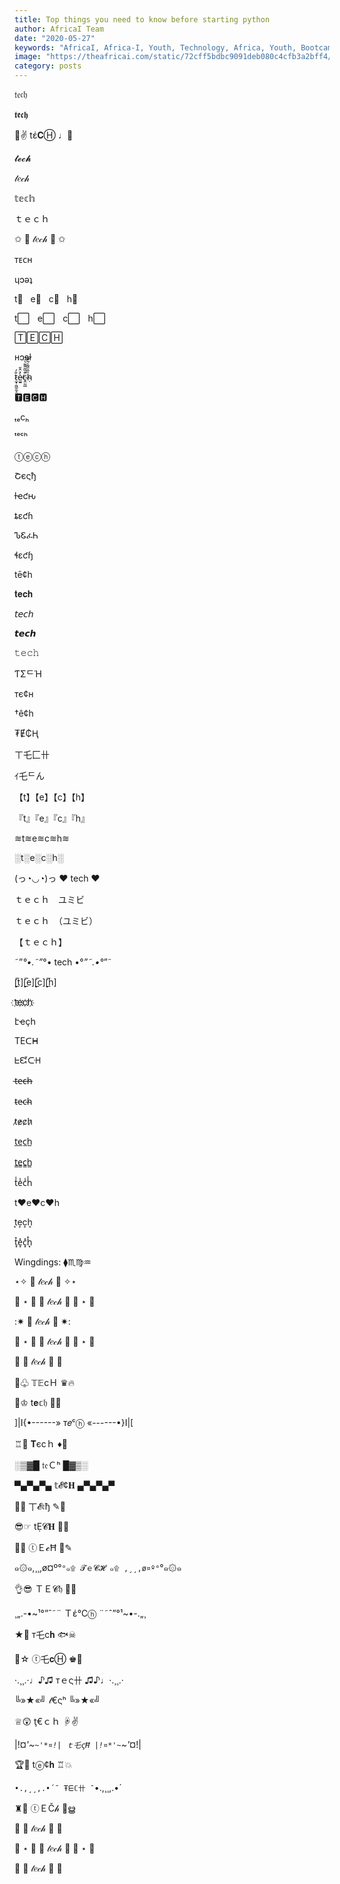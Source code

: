 ```yaml
---
title: Top things you need to know before starting python
author: AfricaI Team
date: "2020-05-27"
keywords: "AfricaI, Africa-I, Youth, Technology, Africa, Youth, Bootcamps, Tutoring, Online, Rwanda, Kenya"
image: "https://theafricai.com/static/72cff5bdbc9091deb080c4cfb3a2bff4/39ef9/codingBootcamp.png"
category: posts
---
```




𝔱𝔢𝔠𝔥

𝖙𝖊𝖈𝖍

💚✌  tέ𝐂Ⓗ  ♩🍧

𝓽𝓮𝓬𝓱

𝓉𝑒𝒸𝒽

𝕥𝕖𝕔𝕙

ｔｅｃｈ

✩  🎀  𝓉𝑒𝒸𝒽  🎀  ✩

ᴛᴇᴄʜ

ɥɔǝʇ

t⃣   e⃣   c⃣   h⃣

t⃞    e⃞    c⃞    h⃞

🅃🄴🄲🄷

ʜɔɘƚ

t̷̫͓̯͖̱̫͕̮͈̐́ͅè̴̫͍̽̂̎̕c̴̭̤̰̲̈͊̅̃͌͂͛̈͝ḥ̴̏̂̎͂̾͂̉

🆃🅴🅲🅷

ₜₑcₕ

ᵗᵉᶜʰ

ⓣⓔⓒⓗ

Շєςђ

ƚҽƈԋ

ȶɛƈɦ

ᏖᏋፈᏂ

ɬɛƈɧ

tē¢h

𝐭𝐞𝐜𝐡

𝘵𝘦𝘤𝘩

𝙩𝙚𝙘𝙝

𝚝𝚎𝚌𝚑

ƬΣᄃΉ

тє¢н

†ê¢h

₮Ɇ₵Ⱨ

ㄒ乇匚卄

ｲ乇ᄃん

【t】【e】【c】【h】

『t』『e』『c』『h』

≋t≋e≋c≋h≋

░t░e░c░h░

(っ◔◡◔)っ ♥ tech ♥

ｔｅｃｈ　ユミビ

ｔｅｃｈ　（ユミビ）

【﻿ｔｅｃｈ】

˜”*°•.˜”*°• tech •°*”˜.•°*”˜

[̲̅t][̲̅e][̲̅c][̲̅h]

t҉e҉c҉h҉

էҽçհ

TEᑕᕼ

ᖶᘿᑢᕼ

t̶e̶c̶h̶

t̴e̴c̴h̴

t̷e̷c̷h̷

t̲e̲c̲h̲

t̳e̳c̳h̳

t̾e̾c̾h̾

t♥e♥c♥h

t͎e͎c͎h͎

t͓̽e͓̽c͓̽h͓̽

Wingdings: ⧫︎♏︎♍︎♒︎

⋆✧  🎀  𝓉𝑒𝒸𝒽  🎀  ✧⋆

🍒 ⋆ 🍭  🎀  𝓉𝑒𝒸𝒽  🎀  🍭 ⋆ 🍒

:✷  🎀  𝓉𝑒𝒸𝒽  🎀  ✷:

🍇 ⋆ 🍬  🎀  𝓉𝑒𝒸𝒽  🎀  🍬 ⋆ 🍇

🍭  🎀  𝓉𝑒𝒸𝒽  🎀  🍭

🐻♧  𝕋𝔼cＨ  ♛🔥

🐊♔  t𝐞𝕔𝔥  💎🐻

]|I{•------» т𝑒ᶜⓗ «------•}I|[

♖💋  𝐓єcｈ  ♦🐺

░▒▓█ 𝔱𝔢Ｃʰ █▓▒░

▀▄▀▄▀▄ 𝕥𝓔¢𝐇 ▄▀▄▀▄▀

🍟🐼  丅𝓔𝔠ђ  ✎🍬

😎☞  tẸ𝓒𝐇  👻💔

🍧🐻  ⓣＥ𝓬Ħ  🎅✎

๑۞๑,¸¸,ø¤º°`°๑۩ 𝓣ｅ𝓒𝓗 ๑۩ ,¸¸,ø¤º°`°๑۞๑

👌😎  ＴＥ𝓒𝔥  🎯💲

¸„.-•~¹°”ˆ˜¨ Ｔέ℃ⓗ ¨˜ˆ”°¹~•-.„¸

★🎉  т乇c𝐡  🐟☠

💙☆  ⓣ乇𝐜Ⓗ  ♚🐯

·.¸¸.·♩♪♫ тｅς卄 ♫♪♩·.¸¸.·

╚»★«╝ 𝓉€ςʰ ╚»★«╝

♕😲  ţ€ｃｈ  ☟✌

|!¤*'~``~'*¤!| ｔ乇ςĦ |!¤*'~``~'*¤!|

🏆💋  tⓔ¢𝐡  ♖💥

`•.,¸¸,.•´¯ Ŧᗴℂ卄 ¯`•.,¸¸,.•´

♜💎  ⓣＥČ𝒽  🎅ൠ

🍭  🎀  𝓉𝑒𝒸𝒽  🎀  🍭

🍒 ⋆ 🍭  🎀  𝓉𝑒𝒸𝒽  🎀  🍭 ⋆ 🍒

🐓  🎀  𝓉𝑒𝒸𝒽  🎀  🐓